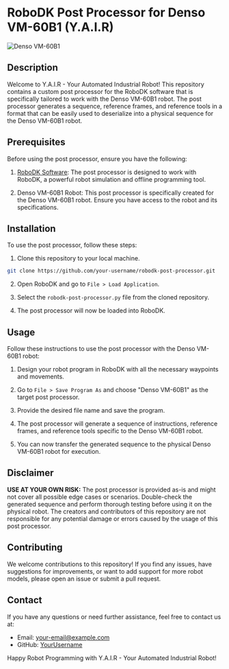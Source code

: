 # RoboDK Post Processor for Denso VM-60B1 (Y.A.I.R)

![Denso VM-60B1](https://www.denso-wave.com/imageupd/21002/14160_contents4.png)

## Description

Welcome to Y.A.I.R - Your Automated Industrial Robot! This repository contains a custom post processor for the RoboDK software that is specifically tailored to work with the Denso VM-60B1 robot. The post processor generates a sequence, reference frames, and reference tools in a format that can be easily used to deserialize into a physical sequence for the Denso VM-60B1 robot.

## Prerequisites

Before using the post processor, ensure you have the following:

1. [RoboDK Software](https://robodk.com/): The post processor is designed to work with RoboDK, a powerful robot simulation and offline programming tool.

2. Denso VM-60B1 Robot: This post processor is specifically created for the Denso VM-60B1 robot. Ensure you have access to the robot and its specifications.

## Installation

To use the post processor, follow these steps:

1. Clone this repository to your local machine.

```bash
git clone https://github.com/your-username/robodk-post-processor.git
```

2. Open RoboDK and go to `File > Load Application`.

3. Select the `robodk-post-processor.py` file from the cloned repository.

4. The post processor will now be loaded into RoboDK.

## Usage

Follow these instructions to use the post processor with the Denso VM-60B1 robot:

1. Design your robot program in RoboDK with all the necessary waypoints and movements.

2. Go to `File > Save Program As` and choose "Denso VM-60B1" as the target post processor.

3. Provide the desired file name and save the program.

4. The post processor will generate a sequence of instructions, reference frames, and reference tools specific to the Denso VM-60B1 robot.

5. You can now transfer the generated sequence to the physical Denso VM-60B1 robot for execution.


## Disclaimer

**USE AT YOUR OWN RISK:** The post processor is provided as-is and might not cover all possible edge cases or scenarios. Double-check the generated sequence and perform thorough testing before using it on the physical robot. The creators and contributors of this repository are not responsible for any potential damage or errors caused by the usage of this post processor.

## Contributing

We welcome contributions to this repository! If you find any issues, have suggestions for improvements, or want to add support for more robot models, please open an issue or submit a pull request.

## Contact

If you have any questions or need further assistance, feel free to contact us at:

- Email: your-email@example.com
- GitHub: [YourUsername](https://github.com/your-username)

Happy Robot Programming with Y.A.I.R - Your Automated Industrial Robot!
